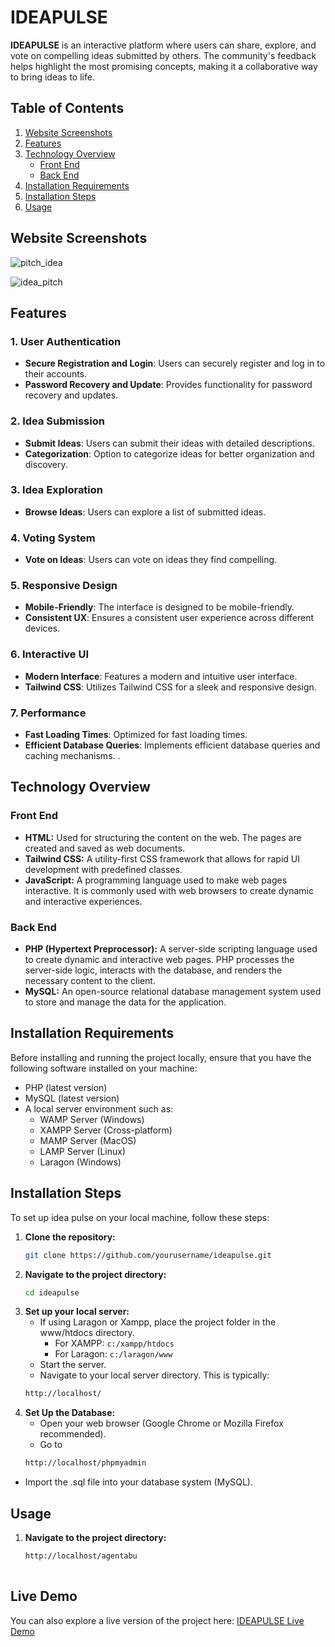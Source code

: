 # IDEAPULSE

**IDEAPULSE** is an interactive platform where users can share, explore, and vote on compelling ideas submitted by others. The community's feedback helps highlight the most promising concepts, making it a collaborative way to bring ideas to life.

## Table of Contents

1. [Website Screenshots](#website-screenshots)
2. [Features](#features)
3. [Technology Overview](#technology-overview)
   - [Front End](#front-end)
   - [Back End](#back-end)
4. [Installation Requirements](#installation-requirements)
5. [Installation Steps](#installation-steps)
6. [Usage](#usage)

## Website Screenshots
![pitch_idea](https://github.com/user-attachments/assets/9544abb9-ffdb-4f48-a999-1bce5e033052)

![idea_pitch](https://github.com/user-attachments/assets/29a729e2-5801-49b9-8904-cc466c562bad)

## Features

### 1. User Authentication
- **Secure Registration and Login**: Users can securely register and log in to their accounts.
- **Password Recovery and Update**: Provides functionality for password recovery and updates.

### 2. Idea Submission
- **Submit Ideas**: Users can submit their ideas with detailed descriptions.
- **Categorization**: Option to categorize ideas for better organization and discovery.

### 3. Idea Exploration
- **Browse Ideas**: Users can explore a list of submitted ideas.

### 4. Voting System
- **Vote on Ideas**: Users can vote on ideas they find compelling.

### 5. Responsive Design
- **Mobile-Friendly**: The interface is designed to be mobile-friendly.
- **Consistent UX**: Ensures a consistent user experience across different devices.

### 6. Interactive UI
- **Modern Interface**: Features a modern and intuitive user interface.
- **Tailwind CSS**: Utilizes Tailwind CSS for a sleek and responsive design.


### 7. Performance
- **Fast Loading Times**: Optimized for fast loading times.
- **Efficient Database Queries**: Implements efficient database queries and caching mechanisms.
.

  
## Technology Overview

### Front End

- **HTML:** Used for structuring the content on the web. The pages are created and saved as web documents.
- **Tailwind CSS:** A utility-first CSS framework that allows for rapid UI development with predefined classes.
- **JavaScript:** A programming language used to make web pages interactive. It is commonly used with web browsers to create dynamic and interactive experiences.

### Back End

- **PHP (Hypertext Preprocessor):** A server-side scripting language used to create dynamic and interactive web pages. PHP processes the server-side logic, interacts with the database, and renders the necessary content to the client.
- **MySQL:** An open-source relational database management system used to store and manage the data for the application.

## Installation Requirements

Before installing and running the project locally, ensure that you have the following software installed on your machine:

- PHP (latest version)
- MySQL (latest version)
- A local server environment such as:
  - WAMP Server (Windows)
  - XAMPP Server (Cross-platform)
  - MAMP Server (MacOS)
  - LAMP Server (Linux)
  - Laragon (Windows)

## Installation Steps

To set up idea pulse on your local machine, follow these steps:

1. **Clone the repository:**
   ```sh
   git clone https://github.com/yourusername/ideapulse.git

2. **Navigate to the project directory:**
   ```bash
   cd ideapulse

3. **Set up your local server:**
   - If using Laragon or Xampp, place the project folder in the www/htdocs directory.
     - For XAMPP: `c:/xampp/htdocs`
     - For Laragon: `c:/laragon/www`
   - Start the server.
   - Navigate to your local server directory. This is typically:
   ```bash
   http://localhost/

4. **Set Up the Database:**
   - Open your web browser (Google Chrome or Mozilla Firefox recommended).
   - Go to
   ```bash
   http://localhost/phpmyadmin

 - Import the .sql file into your database system (MySQL). 
 
## Usage
1. **Navigate to the project directory:**
   ```bash
   http://localhost/agentabu
  

## Live Demo

You can also explore a live version of the project here: [IDEAPULSE Live Demo](https://problemsolvingsl.com/ideapulse/)

